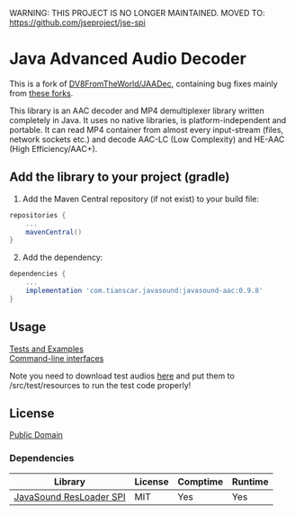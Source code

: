 WARNING: THIS PROJECT IS NO LONGER MAINTAINED. MOVED TO: https://github.com/jseproject/jse-spi

# Java Advanced Audio Decoder
This is a fork of [DV8FromTheWorld/JAADec](https://github.com/DV8FromTheWorld/JAADec/), containing bug fixes mainly from [these forks](https://github.com/DV8FromTheWorld/JAADec/forks).

This library is an AAC decoder and MP4 demultiplexer library written completely in Java. It uses no native libraries, is platform-independent and portable. It can read MP4 container from almost every input-stream (files, network sockets etc.) and decode AAC-LC (Low Complexity) and HE-AAC (High Efficiency/AAC+).

## Add the library to your project (gradle)
1. Add the Maven Central repository (if not exist) to your build file:
```groovy
repositories {
    ...
    mavenCentral()
}
```

2. Add the dependency:
```groovy
dependencies {
    ...
    implementation 'com.tianscar.javasound:javasound-aac:0.9.8'
}
```

## Usage
[Tests and Examples](/src/test/java/net/sourceforge/jaad/test/)  
[Command-line interfaces](/src/test/java/net/sourceforge/jaad/)

Note you need to download test audios [here](https://github.com/Tianscar/fbodemo1) and put them to /src/test/resources to run the test code properly!

## License
[Public Domain](/LICENSE)  

### Dependencies
| Library                                                                    | License | Comptime | Runtime |
|----------------------------------------------------------------------------|---------|----------|---------|
| [JavaSound ResLoader SPI](https://github.com/Tianscar/javasound-resloader) | MIT     | Yes      | Yes     |
